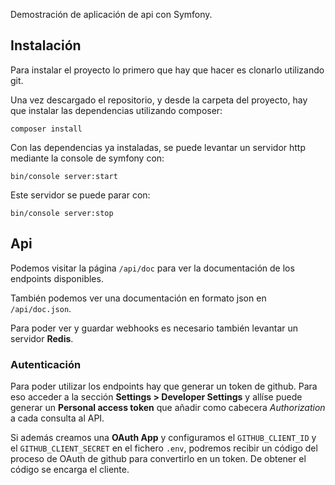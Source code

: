 Demostración de aplicación de api con Symfony.

## Instalación

Para instalar el proyecto lo primero que hay que hacer es clonarlo utilizando git.

Una vez descargado el repositorio, y desde la carpeta del proyecto, hay que instalar las dependencias utilizando composer:

```
composer install
```

Con las dependencias ya instaladas, se puede levantar un servidor http mediante la console de symfony con:

```
bin/console server:start
```

Este servidor se puede parar con:

```
bin/console server:stop
```

## Api

Podemos visitar la página `/api/doc` para ver la documentación de los endpoints disponibles.

También podemos ver una documentación en formato json en `/api/doc.json`.

Para poder ver y guardar webhooks es necesario también levantar un servidor **Redis**.

### Autenticación

Para poder utilizar los endpoints hay que generar un token de github. Para eso acceder a la sección **Settings > Developer Settings** y allíse puede generar un **Personal access token** que añadir como cabecera *Authorization* a cada consulta al API.

Si además creamos una **OAuth App** y configuramos el `GITHUB_CLIENT_ID` y el `GITHUB_CLIENT_SECRET` en el fichero `.env`, podremos recibir un código del proceso de OAuth de github para convertirlo en un token. De obtener el código se encarga el cliente.
